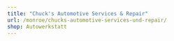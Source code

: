 ```yaml
---
title: "Chuck's Automotive Services & Repair"
url: /monroe/chucks-automotive-services-und-repair/
shop: Autowerkstatt
---
```

